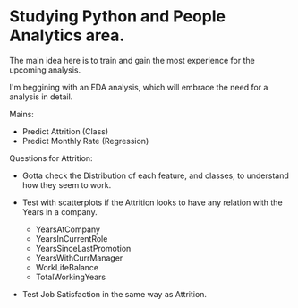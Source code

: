 # Studying Python and People Analytics area.

The main idea here is to train and gain the most experience for the upcoming analysis.

I'm beggining with an EDA analysis, which will embrace the need for a analysis in detail.

Mains:

- Predict Attrition (Class)
- Predict Monthly Rate (Regression)

Questions for Attrition:

* Gotta check the Distribution of each feature, and classes, to understand how they seem to work.

* Test with scatterplots if the Attrition looks to have any relation with the Years in a company.

    - YearsAtCompany
    - YearsInCurrentRole
    - YearsSinceLastPromotion
    - YearsWithCurrManager
    - WorkLifeBalance
    - TotalWorkingYears

* Test Job Satisfaction in the same way as Attrition.